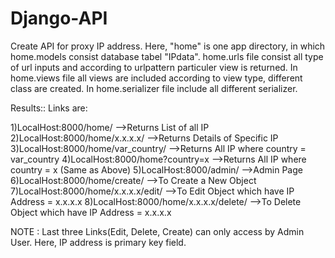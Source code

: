 # Django-API
Create API for proxy IP address.
Here, "home" is one app directory, in which home.models consist database tabel "IPdata".
home.urls file consist all type of url inputs and according to urlpattern particuler view is returned.
In home.views file all views are included according to view type, different class are created.
In home.serializer file include all different serializer.

Results::
Links are:

1)LocalHost:8000/home/                   -->Returns List of all IP
2)LocalHost:8000/home/x.x.x.x/           -->Returns Details of Specific IP
3)LocalHost:8000/home/var_country/       -->Returns All IP where country = var_country
4)LocalHost:8000/home?country=x          -->Returns All IP where country = x (Same as Above)
5)LocalHost:8000/admin/                  -->Admin Page
6)LocalHost:8000/home/create/            -->To Create a New Object
7)LocalHost:8000/home/x.x.x.x/edit/      -->To Edit Object which have IP Address = x.x.x.x
8)LocalHost:8000/home/x.x.x.x/delete/    -->To Delete Object which have IP Address = x.x.x.x

NOTE : Last three Links(Edit, Delete, Create) can only access by Admin User.
       Here, IP address is primary key field.
  
